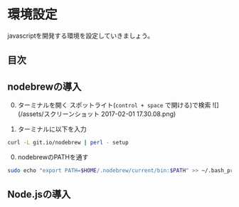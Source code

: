 # 環境設定
javascriptを開発する環境を設定していきましょう。

## 目次
<!-- toc -->

## nodebrewの導入
0. ターミナルを開く
スポットライト(`control + space` で開ける)で検索
![](/assets/スクリーンショット 2017-02-01 17.30.08.png)

0. ターミナルに以下を入力
```bash
curl -L git.io/nodebrew | perl - setup
```

0. nodebrewのPATHを通す
```bash
sudo echo "export PATH=$HOME/.nodebrew/current/bin:$PATH" >> ~/.bash_profile
```

## Node.jsの導入